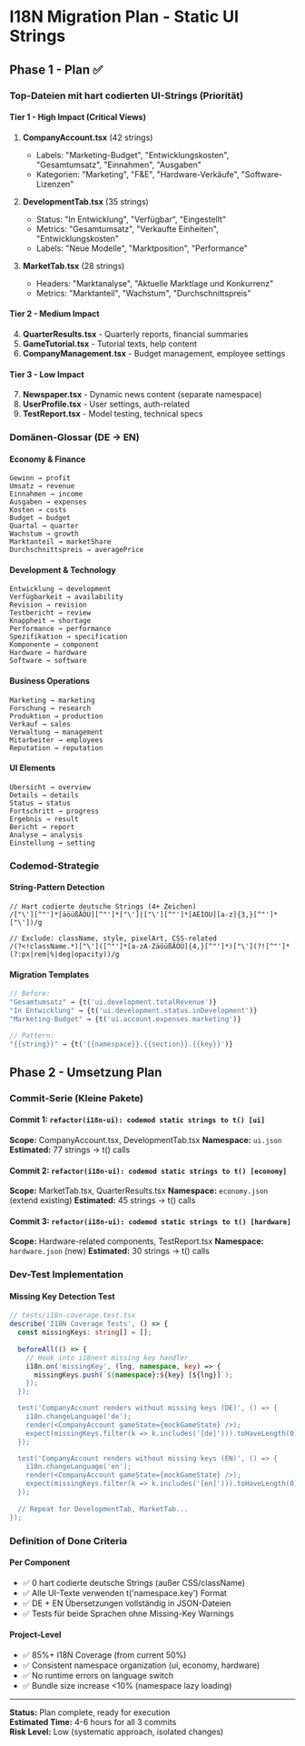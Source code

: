 # I18N Migration Plan - Static UI Strings

## Phase 1 - Plan ✅

### Top-Dateien mit hart codierten UI-Strings (Priorität)

#### Tier 1 - High Impact (Critical Views)
1. **CompanyAccount.tsx** (42 strings)
   - Labels: "Marketing-Budget", "Entwicklungskosten", "Gesamtumsatz", "Einnahmen", "Ausgaben"
   - Kategorien: "Marketing", "F&E", "Hardware-Verkäufe", "Software-Lizenzen"

2. **DevelopmentTab.tsx** (35 strings) 
   - Status: "In Entwicklung", "Verfügbar", "Eingestellt"
   - Metrics: "Gesamtumsatz", "Verkaufte Einheiten", "Entwicklungskosten"
   - Labels: "Neue Modelle", "Marktposition", "Performance"

3. **MarketTab.tsx** (28 strings)
   - Headers: "Marktanalyse", "Aktuelle Marktlage und Konkurrenz"
   - Metrics: "Marktanteil", "Wachstum", "Durchschnittspreis"

#### Tier 2 - Medium Impact  
4. **QuarterResults.tsx** - Quarterly reports, financial summaries
5. **GameTutorial.tsx** - Tutorial texts, help content
6. **CompanyManagement.tsx** - Budget management, employee settings

#### Tier 3 - Low Impact
7. **Newspaper.tsx** - Dynamic news content (separate namespace)
8. **UserProfile.tsx** - User settings, auth-related
9. **TestReport.tsx** - Model testing, technical specs

### Domänen-Glossar (DE → EN)

#### Economy & Finance
```
Gewinn → profit
Umsatz → revenue  
Einnahmen → income
Ausgaben → expenses
Kosten → costs
Budget → budget
Quartal → quarter
Wachstum → growth
Marktanteil → marketShare
Durchschnittspreis → averagePrice
```

#### Development & Technology
```
Entwicklung → development
Verfügbarkeit → availability
Revision → revision
Testbericht → review  
Knappheit → shortage
Performance → performance
Spezifikation → specification
Komponente → component
Hardware → hardware
Software → software
```

#### Business Operations
```
Marketing → marketing
Forschung → research
Produktion → production
Verkauf → sales  
Verwaltung → management
Mitarbeiter → employees
Reputation → reputation
```

#### UI Elements
```
Übersicht → overview
Details → details
Status → status
Fortschritt → progress
Ergebnis → result
Bericht → report
Analyse → analysis
Einstellung → setting
```

### Codemod-Strategie

#### String-Pattern Detection
```regex
// Hart codierte deutsche Strings (4+ Zeichen)
/["\'][^"']*[äöüßÄÖÜ][^"']*["\']|["\'][^"']*[AEIOU][a-z]{3,}[^"']*["\'])/g

// Exclude: className, style, pixelArt, CSS-related
/(?<!className.*)["\']([^"']*[a-zA-ZäöüßÄÖÜ]{4,}[^"']*)["\'](?![^"']*(?:px|rem|%|deg|opacity))/g
```

#### Migration Templates
```typescript
// Before:
"Gesamtumsatz" → {t('ui.development.totalRevenue')}
"In Entwicklung" → {t('ui.development.status.inDevelopment')}
"Marketing-Budget" → {t('ui.account.expenses.marketing')}

// Pattern:
"{{string}}" → {t('{{namespace}}.{{section}}.{{key}}')}
```

## Phase 2 - Umsetzung Plan

### Commit-Serie (Kleine Pakete)

#### Commit 1: `refactor(i18n-ui): codemod static strings to t() [ui]`
**Scope:** CompanyAccount.tsx, DevelopmentTab.tsx
**Namespace:** `ui.json`
**Estimated:** 77 strings → t() calls

#### Commit 2: `refactor(i18n-ui): codemod static strings to t() [economy]`  
**Scope:** MarketTab.tsx, QuarterResults.tsx
**Namespace:** `economy.json` (extend existing)
**Estimated:** 45 strings → t() calls  

#### Commit 3: `refactor(i18n-ui): codemod static strings to t() [hardware]`
**Scope:** Hardware-related components, TestReport.tsx
**Namespace:** `hardware.json` (new)
**Estimated:** 30 strings → t() calls

### Dev-Test Implementation

#### Missing Key Detection Test
```typescript
// tests/i18n-coverage.test.tsx
describe('I18N Coverage Tests', () => {
  const missingKeys: string[] = [];
  
  beforeAll(() => {
    // Hook into i18next missing key handler
    i18n.on('missingKey', (lng, namespace, key) => {
      missingKeys.push(`${namespace}:${key} [${lng}]`);
    });
  });

  test('CompanyAccount renders without missing keys (DE)', () => {
    i18n.changeLanguage('de');
    render(<CompanyAccount gameState={mockGameState} />);
    expect(missingKeys.filter(k => k.includes('[de]'))).toHaveLength(0);
  });

  test('CompanyAccount renders without missing keys (EN)', () => {
    i18n.changeLanguage('en');  
    render(<CompanyAccount gameState={mockGameState} />);
    expect(missingKeys.filter(k => k.includes('[en]'))).toHaveLength(0);
  });
  
  // Repeat for DevelopmentTab, MarketTab...
});
```

### Definition of Done Criteria

#### Per Component
- ✅ 0 hart codierte deutsche Strings (außer CSS/className)
- ✅ Alle UI-Texte verwenden t('namespace.key') Format  
- ✅ DE + EN Übersetzungen vollständig in JSON-Dateien
- ✅ Tests für beide Sprachen ohne Missing-Key Warnings

#### Project-Level  
- ✅ 85%+ I18N Coverage (from current 50%)
- ✅ Consistent namespace organization (ui, economy, hardware)
- ✅ No runtime errors on language switch
- ✅ Bundle size increase <10% (namespace lazy loading)

---

**Status:** Plan complete, ready for execution  
**Estimated Time:** 4-6 hours for all 3 commits  
**Risk Level:** Low (systematic approach, isolated changes)